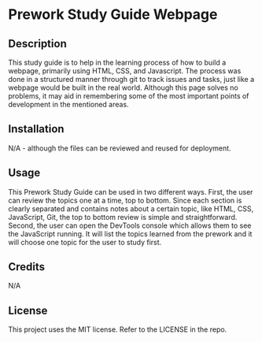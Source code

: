 # Prework Study Guide Webpage

## Description

This study guide is to help in the learning process of how to build a webpage, primarily using HTML, CSS, and Javascript. The process was done in a structured manner through git to track issues and tasks, just like a webpage would be built in the real world. Although this page solves no problems, it may aid in remembering some of the most important points of development in the mentioned areas. 

## Installation

N/A - although the files can be reviewed and reused for deployment. 

## Usage

This Prework Study Guide can be used in two different ways. First, the user can review the topics one at a time, top to bottom. Since each section is clearly separated and contains notes about a certain topic, like HTML, CSS, JavaScript, Git, the top to bottom review is simple and straightforward. Second, the user can open the DevTools console which allows them to see the JavaScript running. It will list the topics learned from the prework and it will choose one topic for the user to study first.

## Credits

N/A

## License

This project uses the MIT license. Refer to the LICENSE in the repo.
